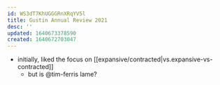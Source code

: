 ```yaml
---
id: WS3dT7KhUGGGRnXRqYV5l
title: Gustin Annual Review 2021
desc: ''
updated: 1640673378590
created: 1640672703047
---
```



- initially, liked the focus on [[expansive/contracted|vs.expansive-vs-contracted]]
  - but is @tim-ferris lame?
